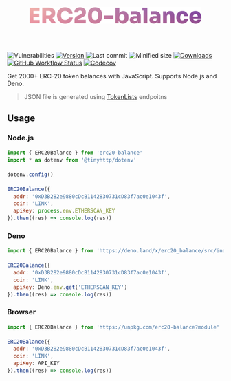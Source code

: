 <br />
<br />

<p align="center">
  <img src="logo.svg" width="400px" />
</p>

<br />
<br />

![Vulnerabilities][vulns-badge-url]
[![Version][v-badge-url]][npm-url]
![Last commit][last-commit-badge-url]
![Minified size][size-badge-url] [![Downloads][dl-badge-url]][npm-url] [![GitHub Workflow Status][gh-actions-img]][github-actions] [![Codecov][cov-badge-url]][cov-url]

Get 2000+ ERC-20 token balances with JavaScript. Supports Node.js and Deno.

> JSON file is generated using [TokenLists](https://tokenlists.org) endpoitns

## Usage

### Node.js

```js
import { ERC20Balance } from 'erc20-balance'
import * as dotenv from '@tinyhttp/dotenv'

dotenv.config()

ERC20Balance({
  addr: '0xD3B282e9880cDcB1142830731cD83f7ac0e1043f',
  coin: 'LINK',
  apiKey: process.env.ETHERSCAN_KEY
}).then((res) => console.log(res))
```

### Deno

```js
import { ERC20Balance } from 'https://deno.land/x/erc20_balance/src/index.ts'

ERC20Balance({
  addr: '0xD3B282e9880cDcB1142830731cD83f7ac0e1043f',
  coin: 'LINK',
  apiKey: Deno.env.get('ETHERSCAN_KEY')
}).then((res) => console.log(res))
```

### Browser

```js
import { ERC20Balance } from 'https://unpkg.com/erc20-balance?module'

ERC20Balance({
  addr: '0xD3B282e9880cDcB1142830731cD83f7ac0e1043f',
  coin: 'LINK',
  apiKey: API_KEY
}).then((res) => console.log(res))
```

[vulns-badge-url]: https://img.shields.io/snyk/vulnerabilities/npm/erc20-balance.svg?style=flat-square
[v-badge-url]: https://img.shields.io/npm/v/erc20-balance.svg?style=flat-square
[npm-url]: https://www.npmjs.com/package/erc20-balance
[last-commit-badge-url]: https://img.shields.io/github/last-commit/talentlessguy/erc20-balance.svg?style=flat-square
[size-badge-url]: https://img.shields.io/bundlephobia/min/erc20-balance.svg?style=flat-square
[cov-badge-url]: https://img.shields.io/codecov/c/gh/talentlessguy/erc20-balance?style=flat-square
[cov-url]: https://codecov.io/gh/talentlessguy/erc20-balance
[dl-badge-url]: https://img.shields.io/npm/dt/erc20-balance?style=flat-square
[github-actions]: https://github.com/talentlessguy/erc20-balance/actions
[gh-actions-img]: https://img.shields.io/github/workflow/status/talentlessguy/tinyhttp/CI?style=flat-square
